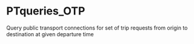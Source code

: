 # PTqueries_OTP
Query public transport connections for set of trip requests from origin to destination at given departure time
